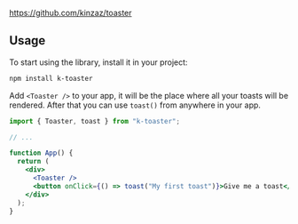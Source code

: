 https://github.com/kinzaz/toaster

## Usage

To start using the library, install it in your project:

```bash
npm install k-toaster
```

Add `<Toaster />` to your app, it will be the place where all your toasts will be rendered.
After that you can use `toast()` from anywhere in your app.

```jsx
import { Toaster, toast } from "k-toaster";

// ...

function App() {
  return (
    <div>
      <Toaster />
      <button onClick={() => toast("My first toast")}>Give me a toast</button>
    </div>
  );
}
```
